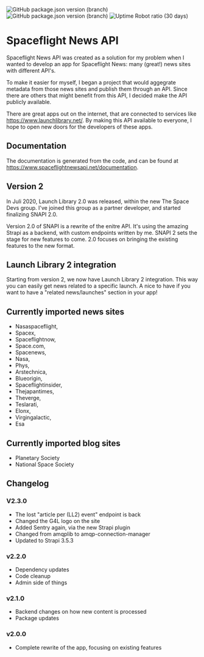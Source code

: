 ![GitHub package.json version (branch)](https://img.shields.io/github/package-json/v/spaceflightnewsapi/spaceflightnewsapi/main)
![GitHub package.json version (branch)](https://img.shields.io/github/package-json/v/spaceflightnewsapi/spaceflightnewsapi/development)
![Uptime Robot ratio (30 days)](https://img.shields.io/uptimerobot/ratio/m782215986-8b4d4ce5cf97cc49945e10b8)

# Spaceflight News API

Spaceflight News API was created as a solution for my problem when I wanted to develop an app for Spaceflight News: many (great!) news sites with different API's.

To make it easier for myself, I began a project that would aggegrate metadata from those news sites and publish them through an API. Since there are others that might benefit from this API, I decided make the API publicly available.

There are great apps out on the internet, that are connected to services like <https://www.launchlibrary.net/>. By making this API available to everyone, I hope to open new doors for the developers of these apps.

## Documentation

The documentation is generated from the code, and can be found at <https://www.spaceflightnewsapi.net/documentation>.

## Version 2

In Juli 2020, Launch Library 2.0 was released, within the new The Space Devs group. I've joined this group as a partner developer, and started finalizing SNAPI 2.0.

Version 2.0 of SNAPI is a rewrite of the enitre API. It's using the amazing Strapi as a backend, with custom endpoints written by me.
SNAPI 2 sets the stage for new features to come. 2.0 focuses on bringing the existing features to the new format.

## Launch Library 2 integration

Starting from version 2, we now have Launch Library 2 integration. This way you can easily get news related to a specific launch.
A nice to have if you want to have a "related news/launches" section in your app!

## Currently imported news sites

- Nasaspaceflight,
- Spacex,
- Spaceflightnow,
- Space.com,
- Spacenews,
- Nasa,
- Phys,
- Arstechnica,
- Blueorigin,
- Spaceflightinsider,
- Thejapantimes,
- Theverge,
- Teslarati,
- Elonx,
- Virgingalactic,
- Esa

## Currently imported blog sites

- Planetary Society
- National Space Society

## Changelog

### V2.3.0
- The lost "article per (LL2) event" endpoint is back
- Changed the G4L logo on the site
- Added Sentry again, via the new Strapi plugin
- Changed from amqplib to amqp-connection-manager
- Updated to Strapi 3.5.3

### v2.2.0

- Dependency updates
- Code cleanup
- Admin side of things

### v2.1.0

- Backend changes on how new content is processed
- Package updates

### v2.0.0

- Complete rewrite of the app, focusing on existing features
